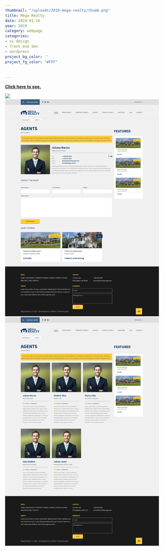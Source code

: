 ```yaml
---
thumbnail: "/uploads/2019-mega-realty/thumb.png"
title: Mega Realty
date: 2019-01-16
year: 2019
category: webpage
categories:
- ui design
- front-end dev
- wordpress
project_bg_color: ''
project_fg_color: "#FFF"


---
```

**[Click here to see.](https://megarealty.net/)**

![](/uploads/2019-mega-realty/01.png)
![](/uploads/2019-mega-realty/02.png)
![](/uploads/2019-mega-realty/03.png)
